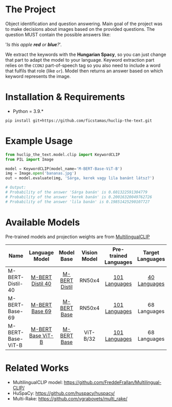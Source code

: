 # The Project

Object identification and question answering. Main goal of the project was to make decisions about images based on the provided questions. The question MUST contain the possible answers like: 

'_Is this apple **red** or **blue**?_'.

We extract the keywords with the **Hungarian Spacy**, so you can just change that part to adapt the model to your language. Keyword extraction part relies on the `CCONJ` part-of-speech tag so you also need to include a word that fulfils that role (like `or`). Model then returns an answer based on which keyword represents the image.

# Installation & Requirements

* Python = 3.9.*
```shell
pip install git+https://github.com/ficstamas/huclip-the-text.git
```

# Example Usage

```python
from huclip_the_text.model.clip import KeywordCLIP
from PIL import Image

model = KeywordCLIP(model_name='M-BERT-Base-ViT-B')
img = Image.open('bananas.jpg')
out = model.evaluate(img, 'Sárga, kerek vagy lila banánt látsz?')

# Output:
# Probability of the answer 'Sárga banán' is 0.601322591304779
# Probability of the answer 'kerek banán' is 0.20016320049762726
# Probability of the answer 'lila banán' is 0.19851425290107727
```

# Available Models

Pre-trained models and projection weights are from [MultilingualCLIP](https://github.com/FreddeFrallan/Multilingual-CLIP/)

| Name               |Language Model|Model Base|Vision Model | Pre-trained Languages | Target Languages | #Parameters|
|--------------------|:-----: |:-----: |:-----: |:-----: |:-----: |:-----: |
| M-BERT-Distil-40   | [M-BERT Distil 40](https://github.com/FreddeFrallan/Multilingual-CLIP/tree/main/Model%20Cards/M-BERT%20Distil%2040)   | [M-BERT Distil](https://huggingface.co/bert-base-multilingual-uncased)|  RN50x4 | [101 Languages](https://github.com/google-research/bert/blob/master/multilingual.md#list-of-languages) | [40 Languages](https://github.com/FreddeFrallan/Multilingual-CLIP/blob/main/Model%20Cards/M-BERT%20Distil%2040/Fine-Tune-Languages.md) | 66 M|
| M-BERT-Base-69     | [M-BERT Base 69](https://github.com/FreddeFrallan/Multilingual-CLIP/tree/main/Model%20Cards/M-BERT%20Base%2069)       | [M-BERT Base](https://huggingface.co/bert-base-multilingual-uncased)|RN50x4 | [101 Languages](https://github.com/google-research/bert/blob/master/multilingual.md#list-of-languages) | 68 Languages | 110 M|
| M-BERT-Base-ViT-B  | [M-BERT Base ViT-B](https://github.com/FreddeFrallan/Multilingual-CLIP/tree/main/Model%20Cards/M-BERT%20Base%20ViT-B) | [M-BERT Base](https://huggingface.co/bert-base-multilingual-uncased)|ViT-B/32 | [101 Languages](https://github.com/google-research/bert/blob/master/multilingual.md#list-of-languages) | 68 Languages | 110 M|

# Related Works

- MultilingualCLIP model: https://github.com/FreddeFrallan/Multilingual-CLIP/
- HuSpaCy: https://github.com/huspacy/huspacy/
- Multi-Rake: https://github.com/vgrabovets/multi_rake/
